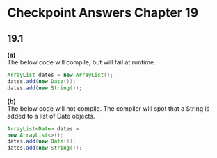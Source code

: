 # Checkpoint Answers Chapter 19 #
## 19.1 ##
**(a)**  
The below code will compile, but will fail at runtime.
```Java  
ArrayList dates = new ArrayList();
dates.add(new Date());
dates.add(new String());
```  

**(b)**  
The below code will not compile. The compiler will spot that a String is added to a list of Date objects.
```Java  
ArrayList<Date> dates =
new ArrayList<>();
dates.add(new Date());
dates.add(new String());
```  

